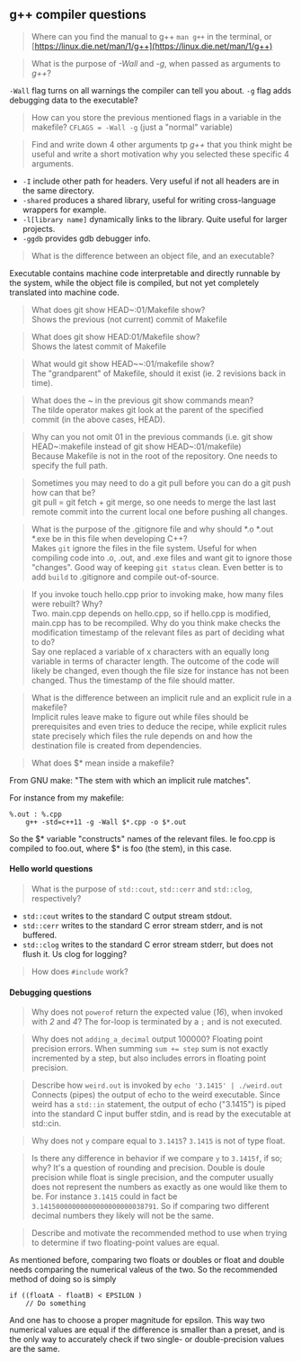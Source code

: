 ## g++ compiler questions

> Where can you find the manual to g++
`man g++` in the terminal, or [https://linux.die.net/man/1/g++](https://linux.die.net/man/1/g++)

> What is the purpose of _-Wall_ and _-g_, when passed as arguments to _g++_?

`-Wall` flag turns on all warnings the compiler can tell you about. `-g` flag adds debugging data to the executable?

> How can you store the previous mentioned flags in a variable in the makefile?
`CFLAGS = -Wall -g` (just a "normal" variable)

> Find and write down 4 other arguments tp _g++_ that you think might be useful and write a short motivation why you selected these specific 4 arguments.

* `-I` include other path for headers. Very useful if not all headers are in the same directory. 
* `-shared` produces a shared library, useful for writing cross-language wrappers for example.
* `-l[library name]` dynamically links to the library. Quite useful for larger projects. 
* `-ggdb` provides gdb debugger info. 


> What is the difference between an object file, and an executable?

Executable contains machine code interpretable and directly runnable by the system, while the object file is compiled, but not yet completely translated into machine code. 

> What does git show HEAD~:01/Makefile show?  
Shows the previous (not current) commit of Makefile

> What does git show HEAD:01/Makefile show?  
Shows the latest commit of Makefile

> What would git show HEAD~~:01/makefile show?  
The "grandparent" of Makefile, should it exist (ie. 2 revisions back in time).  

> What does the ~ in the previous git show commands mean?  
The tilde operator makes git look at the parent of the specified commit (in the above cases, HEAD). 


> Why can you not omit 01 in the previous commands (i.e. git show HEAD~:makefile instead of git show HEAD~:01/makefile)  
Because Makefile is not in the root of the repository. One needs to specify the full path. 


> Sometimes you may need to do a git pull before you can do a git push how can that be?   
git pull = git fetch + git merge, so one needs to merge the last last remote commit into the current local one before pushing all changes. 

> What is the purpose of the .gitignore file and why should *.o *.out *.exe be in this file when developing C++?  
Makes `git` ignore the files in the file system. Useful for when compiling code into .o, .out, and .exe files and want git to ignore those "changes". Good way of keeping `git status` clean. Even better is to add `build` to .gitignore and compile out-of-source. 

> If you invoke touch hello.cpp prior to invoking make, how many files were rebuilt? Why?  
Two. main.cpp depends on hello.cpp, so if hello.cpp is modified, main.cpp has to be recompiled.
> Why do you think make checks the modification timestamp of the relevant files as part of deciding what to do?  
Say one replaced a variable of x characters with an equally long variable in terms of character length. The outcome of the code will likely be changed, even though the file size for instance has not been changed. Thus the timestamp of the file should matter.

> What is the difference between an implicit rule and an explicit rule in a makefile?  
Implicit rules leave make to figure out while files should be prerequisites and even tries to deduce the recipe, while explicit rules state precisely which files the rule depends on and how the destination file is created from dependencies.

> What does $* mean inside a makefile?

From GNU make: "The stem with which an implicit rule matches".

For instance from my makefile: 
```
%.out : %.cpp
	g++ -std=c++11 -g -Wall $*.cpp -o $*.out
```
So the $* variable "constructs" names of the relevant files. Ie foo.cpp is compiled to foo.out, where $* is foo (the stem), in this case. 

#### Hello world questions

> What is the purpose of `std::cout`, `std::cerr` and `std::clog`, respectively? 
* `std::cout` writes to the standard C output stream stdout. 
* `std::cerr` writes to the standard C error stream stderr, and is not buffered. 
* `std::clog` writes to the standard C error stream stderr, but does not flush it. Us clog for logging? 

> How does `#include` work?

#### Debugging questions

> Why does not `powerof` return the expected value (_16_), when invoked with _2_ and _4_?
The for-loop is terminated by a `;` and is not executed. 

> Why does not `adding_a_decimal` output 100000?
Floating point precision errors. When summing `sum += step` sum is not exactly incremented by a step, but also includes errors in floating point precision.

> Describe how `weird.out` is invoked by `echo '3.1415' | ./weird.out`  
Connects (pipes) the output of echo to the weird executable. Since weird has a `std::in` statement, the output of echo ("3.1415") is piped into the standard C input buffer stdin, and is read by the executable at std::cin. 

> Why does not `y` compare equal to `3.1415`?
`3.1415` is not of type float. 

> Is there any difference in behavior if we compare `y` to `3.1415f`, if so; why?
It's a question of rounding and precision. Double is doule precision while float is single precision, and the computer usually does not represent the numbers as exactly as one would like them to be. For instance `3.1415` could in fact be `3.14150000000000000000000038791`. So if comparing two different decimal numbers they likely will not be the same. 

> Describe and motivate the recommended method to use when trying to determine if two floating-point values are equal.

As mentioned before, comparing two floats or doubles or float and double needs comparing the numerical valeus of the two. So the recommended method of doing so is simply

```
if ((floatA - floatB) < EPSILON )
    // Do something
```

And one has to choose a proper magnitude for epsilon. This way two numerical values are equal if the difference is smaller than a preset, and is the only way to accurately check if two single- or double-precision values are the same. 
